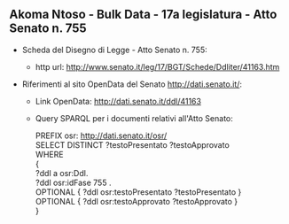 ## Akoma Ntoso - Bulk Data - 17a legislatura - Atto Senato n. 755 ##

* Scheda del Disegno di Legge - Atto Senato n. 755:
	* http url: http://www.senato.it/leg/17/BGT/Schede/Ddliter/41163.htm

* Riferimenti al sito OpenData del Senato http://dati.senato.it/:
	* Link OpenData: http://dati.senato.it/ddl/41163
	* Query SPARQL per i documenti relativi all'Atto Senato:

        PREFIX osr: <http://dati.senato.it/osr/>  
		SELECT DISTINCT ?testoPresentato ?testoApprovato  
		WHERE  
		{  
		    ?ddl a osr:Ddl.  
		    ?ddl osr:idFase 755 .  
		    OPTIONAL { ?ddl osr:testoPresentato ?testoPresentato }  
		    OPTIONAL { ?ddl osr:testoApprovato ?testoApprovato }  
		}
		